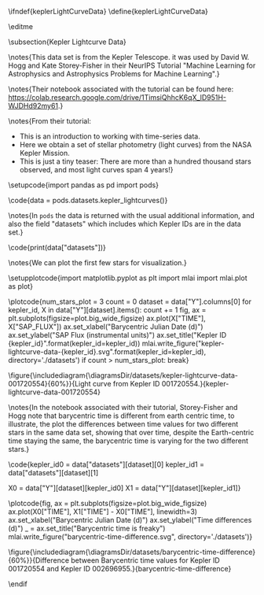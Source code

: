 \ifndef{keplerLightCurveData}
\define{keplerLightCurveData}

\editme

\subsection{Kepler Lightcurve Data}


\notes{This data set is from the Kepler Telescope. it was used by David W. Hogg and Kate Storey-Fisher in their NeurIPS Tutorial "Machine Learning for Astrophysics and Astrophysics Problems for Machine Learning".}

\notes{Their notebook associated with the tutorial can be found here: <https://colab.research.google.com/drive/1TimsiQhhcK6qX_lD951H-WJDHd92my61>.}

\notes{From their tutorial:

* This is an introduction to working with time-series data.
* Here we obtain a set of stellar photometry (light curves) from the NASA Kepler Mission.
* This is just a tiny teaser: There are more than a hundred thousand stars observed, and most light curves span 4 years!}

\setupcode{import pandas as pd
import pods}

\code{data = pods.datasets.kepler_lightcurves()}

\notes{In `pods` the data is returned with the usual additional information, and also the field "datasets" which includes which Kepler IDs are in the data set.}

\code{print(data["datasets"])}

\notes{We can plot the first few stars for visualization.}

\setupplotcode{import matplotlib.pyplot as plt
import mlai
import mlai.plot as plot}

\plotcode{num_stars_plot = 3
count = 0
dataset = data["Y"].columns[0]
for kepler_id, X in data["Y"][dataset].items():
    count += 1
    fig, ax = plt.subplots(figsize=plot.big_wide_figsize)
    ax.plot(X["TIME"], X["SAP_FLUX"])
    ax.set_xlabel("Barycentric Julian Date (d)")
    ax.set_ylabel("SAP Flux (instrumental units)")
    ax.set_title("Kepler ID {kepler_id}".format(kepler_id=kepler_id))
    mlai.write_figure("kepler-lightcurve-data-{kepler_id}.svg".format(kepler_id=kepler_id), directory='./datasets')
    if count > num_stars_plot:
        break}

\figure{\includediagram{\diagramsDir/datasets/kepler-lightcurve-data-001720554}{60%}}{Light curve from Kepler ID 001720554.}{kepler-lightcurve-data-001720554}


\notes{In the notebook associated with their tutorial, Storey-Fisher and Hogg note that barycentric time is different from earth centric time, to illustrate, the plot the differences between time values for two different stars in the same data set, showing that over time, despite the Earth-centric time staying the same, the barycentric time is varying for the two different stars.}

\code{kepler_id0 = data["datasets"][dataset][0]
kepler_id1 = data["datasets"][dataset][1]

X0 = data["Y"][dataset][kepler_id0]
X1 = data["Y"][dataset][kepler_id1]}


\plotcode{fig, ax = plt.subplots(figsize=plot.big_wide_figsize)
ax.plot(X0["TIME"], X1["TIME"] - X0["TIME"], linewidth=3)
ax.set_xlabel("Barycentric Julian Date (d)")
ax.set_ylabel("Time differences (d)")
_ = ax.set_title("Barycentric time is freaky")
mlai.write_figure("barycentric-time-difference.svg", directory='./datasets')}

\figure{\includediagram{\diagramsDir/datasets/barycentric-time-difference}{60%}}{Difference between Barycentric time values for Kepler ID 001720554 and Kepler ID 002696955.}{barycentric-time-difference}


\endif
